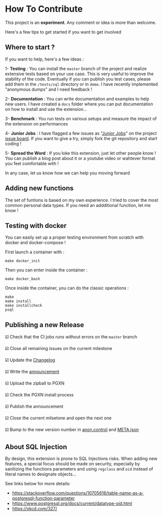 How To Contribute
===============================================================================

This project is an **experiment**. Any comment or idea is more than welcome.

Here's a few tips to get started if you want to get involved

Where to start ?
------------------------------------------------------------------------------

If you want to help, here's a few ideas :

1- **Testing** : You can install the `master` branch of the project and realize
extensive tests based on your use case. This is very useful to improve the
stability of the code. Eventually if you can publish you test cases, please
add them in the `/tests/sql` directory or in `demo`. I have recently
implemented "anonymous dumps" and I need feedback !

2- **Documentation** : You can write documentation and examples to help new
users. I have created a `docs` folder where you can put documentation on
how to install and use the extension...

3- **Benchmark** : You run tests on various setups and measure the impact of the
extension on performances

4- **Junior Jobs** : I have flagged a few issues as "[Junior Jobs]"  on the project
[issue board]. If you want to give a try, simply fork the git repository
and start coding !

5- **Spread the Word** : If you loke this extension, just let other people know !
You can publish a blog post about it or a youtube video or wahtever format
you feel comfortable with !

In any case, let us know how we can help you moving forward

[Junior Jobs]: https://gitlab.com/dalibo/postgresql_anonymizer/issues?label_name%5B%5D=Junior+Jobs
[issue board]: https://gitlab.com/dalibo/postgresql_anonymizer/issues


Adding new functions
-------------------------------------------------------------------------------

The set of funtions is based on my own experience. I tried to cover the most
common personal data types. If you need an addditional function, let me know !



Testing with docker
-------------------------------------------------------------------------------

You can easily set up a proper testing environment from scratch with docker
and docker-compose !

First launch a container with :

```console
make docker_init
```

Then you can enter inside the container :

```console
make docker_bash
```

Once inside the container, you can do the classic operations :

```console
make
make install
make installcheck
psql
```

Publishing a new Release
-------------------------------------------------------------------------------

☑️ Check that the CI jobs runs without errors on the `master` branch

☑️ Close all remaining issues on the current milestone

☑️ Update the [Changelog](CHANGELOG.md)

☑️ Write the [announcement](NEWS.md)

☑️ Upload the zipball to PGXN

☑️ Check the PGXN install process

☑️ Publish the announcement

☑️ Close the current milsetone and open the next one

☑️ Bump to the new version number in [anon.control]() and [META.json]()


About SQL Injection
--------------------------------------------------------------------------------

By design, this extension is prone to SQL Injections risks. When adding new
features, a special focus should be made on security, especially by sanitizing 
the functions parameters and using `regclass` and `oid` instead of literal 
names to designate objects...

See links below for more details:

* https://stackoverflow.com/questions/10705616/table-name-as-a-postgresql-function-parameter
* https://www.postgresql.org/docs/current/datatype-oid.html
* https://xkcd.com/327/
